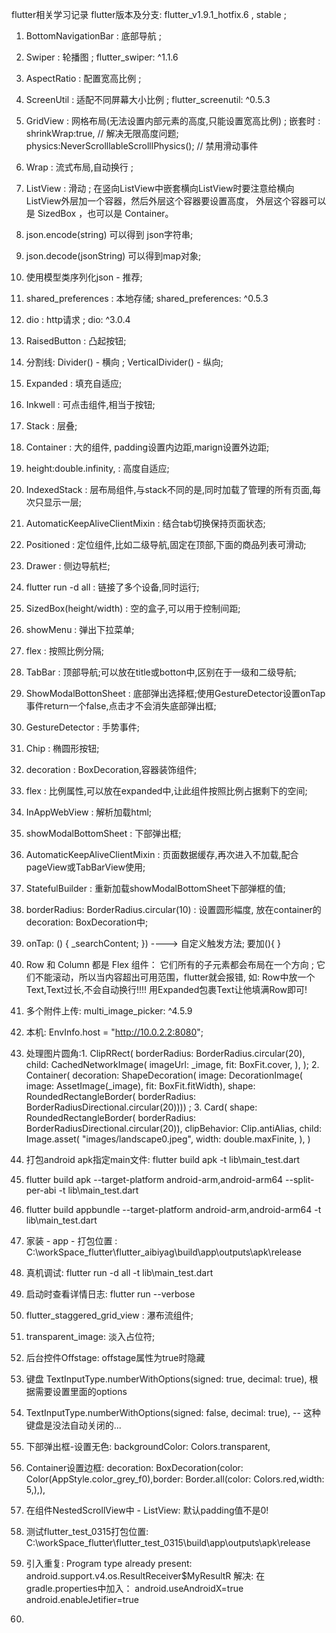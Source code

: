flutter相关学习记录
flutter版本及分支: flutter_v1.9.1_hotfix.6 , stable ;

1. BottomNavigationBar : 底部导航 ;
2. Swiper : 轮播图 ; flutter_swiper: ^1.1.6
3. AspectRatio : 配置宽高比例 ;
4. ScreenUtil : 适配不同屏幕大小比例 ; flutter_screenutil: ^0.5.3
5. GridView : 网格布局(无法设置内部元素的高度,只能设置宽高比例) ;
	嵌套时 :
		shrinkWrap:true, // 解决无限高度问题;
		physics:NeverScrolllableScrolllPhysics(); // 禁用滑动事件
6. Wrap : 流式布局,自动换行 ;
7. ListView : 滑动 ;
	在竖向ListView中嵌套横向ListView时要注意给横向ListView外层加一个容器，然后外层这个容器要设置高度，
	外层这个容器可以是 SizedBox ，也可以是 Container。
8. json.encode(string) 可以得到 json字符串;
9. json.decode(jsonString) 可以得到map对象;
10. 使用模型类序列化json - 推荐;
11. shared_preferences : 本地存储; shared_preferences: ^0.5.3
12. dio : http请求 ; dio: ^3.0.4
13. RaisedButton : 凸起按钮;
14. 分割线: Divider() - 横向 ; VerticalDivider() - 纵向;
15. Expanded : 填充自适应;
16. Inkwell : 可点击组件,相当于按钮;
17. Stack : 层叠;
18. Container : 大的组件, padding设置内边距,marign设置外边距;
19. height:double.infinity, : 高度自适应;
20. IndexedStack : 层布局组件,与stack不同的是,同时加载了管理的所有页面,每次只显示一层;
21. AutomaticKeepAliveClientMixin : 结合tab切换保持页面状态;
22. Positioned : 定位组件,比如二级导航,固定在顶部,下面的商品列表可滑动;
23. Drawer : 侧边导航栏;
24. flutter run -d all : 链接了多个设备,同时运行;
25. SizedBox(height/width) : 空的盒子,可以用于控制间距;
26. showMenu : 弹出下拉菜单;
27. flex : 按照比例分隔;
28. TabBar : 顶部导航;可以放在title或botton中,区别在于一级和二级导航;
29. ShowModalBottonSheet : 底部弹出选择框;使用GestureDetector设置onTap事件return一个false,点击才不会消失底部弹出框;
30. GestureDetector : 手势事件;
31. Chip : 椭圆形按钮;
32. decoration : BoxDecoration,容器装饰组件;
33. flex : 比例属性,可以放在expanded中,让此组件按照比例占据剩下的空间;
34. InAppWebView : 解析加载html;
35. showModalBottomSheet : 下部弹出框;
36. AutomaticKeepAliveClientMixin : 页面数据缓存,再次进入不加载,配合pageView或TabBarView使用;
37. StatefulBuilder : 重新加载showModalBottomSheet下部弹框的值;
38. borderRadius: BorderRadius.circular(10) : 设置圆形幅度, 放在container的decoration: BoxDecoration中;
39. onTap: () {  _searchContent; }) ----> 自定义触发方法; 要加(){   }
40. Row 和 Column 都是 Flex 组件：
	它们所有的子元素都会布局在一个方向 ; 它们不能滚动，所以当内容超出可用范围，flutter就会报错,
	如: Row中放一个Text,Text过长,不会自动换行!!!! 用Expanded包裹Text让他填满Row即可!
41. 多个附件上传:  multi_image_picker: ^4.5.9
42. 本机: EnvInfo.host = "http://10.0.2.2:8080";
43. 处理图片圆角:1. ClipRRect(
					borderRadius: BorderRadius.circular(20),
					child: CachedNetworkImage( imageUrl: _image, fit: BoxFit.cover, ),
				  );
			 2. Container( decoration: ShapeDecoration(
				  image: DecorationImage(
					  image: AssetImage(_image),
					  fit: BoxFit.fitWidth),
				  shape: RoundedRectangleBorder(
					  borderRadius: BorderRadiusDirectional.circular(20)))) ;
			3. Card(
					shape: RoundedRectangleBorder(
						borderRadius: BorderRadiusDirectional.circular(20)),
					clipBehavior: Clip.antiAlias,
					child: Image.asset(
					  "images/landscape0.jpeg",
					  width: double.maxFinite,
					),
				  )

44. 打包android apk指定main文件: flutter build apk -t lib\main_test.dart
45. flutter build apk --target-platform android-arm,android-arm64 --split-per-abi -t lib\main_test.dart
46. flutter build appbundle --target-platform android-arm,android-arm64 -t lib\main_test.dart
47. 家装 - app - 打包位置 : C:\workSpace_flutter\flutter_aibiyag\build\app\outputs\apk\release

48. 真机调试: flutter run -d all -t lib\main_test.dart
49. 启动时查看详情日志: flutter run --verbose
50. flutter_staggered_grid_view : 瀑布流组件;
51. transparent_image: 淡入占位符;
52. 后台控件Offstage: offstage属性为true时隐藏
53. 键盘  TextInputType.numberWithOptions(signed: true, decimal: true),  根据需要设置里面的options
54. TextInputType.numberWithOptions(signed: false, decimal: true),  -- 这种键盘是没法自动关闭的...
55. 下部弹出框-设置无色: backgroundColor: Colors.transparent,
56. Container设置边框: decoration: BoxDecoration(color: Color(AppStyle.color_grey_f0),border: Border.all(color: Colors.red,width: 5,),),
57. 在组件NestedScrollView中 - ListView: 默认padding值不是0!
58. 测试flutter_test_0315打包位置: C:\workSpace_flutter\flutter_test_0315\build\app\outputs\apk\release
59. 引入重复: Program type already present: android.support.v4.os.ResultReceiver$MyResultR
		解决: 在gradle.properties中加入：
			android.useAndroidX=true
			android.enableJetifier=true
60.